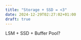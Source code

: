 ```yaml
---
title: "Storage + SSD = <3"
date: 2024-12-29T02:27:02+01:00
draft: true
---
```


LSM + SSD + Buffer Pool?

[^1]: [The Log-Structured Merge-Tree](https://www.cs.umb.edu/~poneil/lsmtree.pdf)
[^2]: [Understanding Modern Storage APIs](https://atlarge-research.com/pdfs/2022-systor-apis.pdf)
[^3]: [What Modern NVMe Storage Can Do, And How To Exploit It](https://vldb.org/pvldb/vol16/p2090-haas.pdf)
[^4]: [Clarifying Direct I/O Semantics](https://lwn.net/Articles/348739/)
[^5]: [What Are You Waiting For? Use Coroutines for Asynchronous I/O to Hide I/O Latencies and Maximize the Read Bandwidth!](https://db.in.tum.de/~fent/papers/coroutines.pdf)
